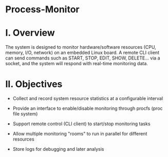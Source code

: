 # Process-Monitor
# I. Overview
The system is designed to monitor hardware/software resources (CPU, memory, I/O, network) on an embedded Linux board. A remote CLI client can send commands such as START, STOP, EDIT, SHOW, DELETE... via a socket, and the system will respond with real-time monitoring data.
# II. Objectives
- Collect and record system resource statistics at a configurable interval

- Provide an interface to enable/disable monitoring through procfs (proc file system)

- Support remote control (CLI client) to start/stop monitoring tasks

- Allow multiple monitoring "rooms" to run in parallel for different resources

- Store logs for debugging and later analysis